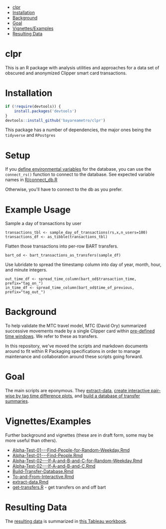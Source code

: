
-   [clpr](#clpr)
-   [Installation](#installation)
-   [Background](#background)
-   [Goal](#goal)
-   [Vignettes/Examples](#vignettesexamples)
-   [Resulting Data](#resulting-data)

clpr
====

This is an R package with analysis utilities and approaches for a data set of obscured and anonymized Clipper smart card transactions.

Installation
============

``` r
if (!require(devtools)) {
    install.packages('devtools')
}
devtools::install_github('bayareametro/clpr')
```

This package has a number of dependencies, the major ones being the `tidyverse` and `RPostgres`

Setup
==========
If you [define environmental variables](https://stat.ethz.ch/R-manual/R-devel/library/base/html/Sys.setenv.html) for the database, you can use the `connect_rs()` function to connect to the database. See expected variable names in [R/connect_db.R](R/connect_db.R) 

Otherwise, you'll have to connect to the db as you prefer. 

Example Usage
===========

Sample a day of transactions by user

```{r}
transactions_tbl <- sample_day_of_transactions(rs,x,n_users=100)
transactions_df <- as_tibble(transactions_tbl)
```

Flatten those transactions into per-row BART transfers. 

```{r}
bart_od <- bart_transactions_as_transfers(sample_df)
```

Use lubridate to spread the timestamp column into day of year, month, hour, and minute integers. 

```{r}
out_time_df <- spread_time_column(bart_od$transaction_time, prefix="tag_on_")
in_time_df <- spread_time_column(bart_od$time_of_previous, prefix="tag_out_")
```

Background
==========

To help validate the MTC travel model, MTC (David Ory) summarized successive movements made by a single Clipper card within [pre-defined time windows](data-raw/transfer_rules_database.csv). We refer to these as transfers.

In this repository, we've moved the scripts and markdown documents around to fit within R Packaging specifications in order to manage maintenance and collaboration around these scripts going forward.

Goal
====

The main scripts are eponymous. They [extract-data](vignettes/extract-data.Rmd), [create interactive pair-wise by tag time difference plots](vignettes/To-and-From-Interactive.Rmd), and [build a database of transfer summaries](vignettes/Build-Transfer-Database.Rmd).

Vignettes/Examples
==================

Further background and vignettes (these are in draft form, some may be more useful than others).

-   [Alpha-Test-01---Find-People-for-Random-Weekday.Rmd](vignettes/AlphaTest01---Find-People-for-Random-Weekday.Rmd)
-   [Alpha-Test-01---Find-People.Rmd](vignettes/Alpha-Test-01---Find-People.Rmd)
-   [Alpha-Test-02---If-A-and-B-and-C-for-Random-Weekday.Rmd](vignettes/Alpha-Test-02---If-A-and-B-and-C-for-Random-Weekday.Rmd)
-   [Alpha-Test-02---If-A-and-B-and-C.Rmd](vignettes/Alpha-Test-02---If-A-and-B-and-C.Rmd)
-   [Build-Transfer-Database.Rmd](vignettes/Build-Transfer-Database.Rmd)
-   [To-and-From-Interactive.Rmd](vignettes/To-and-From-Interactive.Rmd)
-   [extract-data.Rmd](vignettes/extract-data.Rmd)
-   [get-transfers.R](vignettes/extract-data.Rmd) - get transfers on and off bart

Resulting Data
==============

The [resulting data](data-raw/Transfers%20by%20day%20by%20agency%20pair.csv) is summarized in [this Tableau workbook](data-raw/Clipper%20Transfers.twb).
